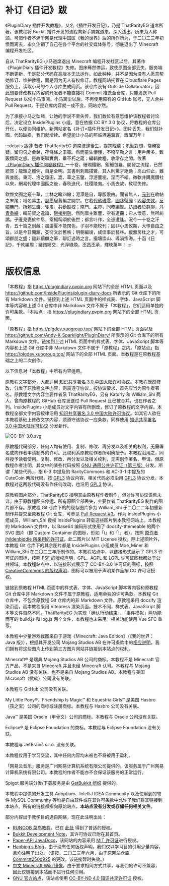 # 补订《日记》跋

《PluginDiary 插件开发教程》，又名《插件开发日记》，乃是 ThatRarityEG 道席所著。该教程将 Bukkit 插件开发的流程向新手娓娓道来，深入浅出，历来为人称颂。可惜作者不满于网易代理中国区《我的世界》后的所作所为，于二〇二三年初愤而离去，永久注销了自己在各个平台的社交媒体账号，彻底退出了 Minecraft 编程开发社区。

自从 ThatRarityEG 小马道席退出 Minecraft 编程开发社区以后，其著作《PluginDiary 插件开发教程》失修。图床蓦然停运，致使原图全部丢失。服务端不断更新，于是部分代码在高版本无法运作。如此种种，并不是因为没有人愿意帮她修订、维护教程，而是因为无人有权修订。教程网站托管在 Cloudflare Pages 服务上，读取小马的个人仓库生成网页。该仓库没有 Outside Collaborator，因此想要修改教程内容的开发者不能直接将 Commit 推送至仓库，只能发送 Pull Request 以俟小马审阅。小马离尘以后，不再使用原有的 GitHub 账号，无人合并 Pull Request，于是仓库内容就一成不变，网站亦然。

为了承接小马之坠绪，让她的学说不至失传，我们数位有意愿维护该教程者讨论后，决定设立 InsidePlugins 小组。意在依据 CC BY 3.0 协议，将教程的仓库公开化，以便协同维护。新网站定名《补订<插件开发日记>》。图片丢失，我们就补图。代码缺损，我们就增续。希望能让小马的照临洒遍瀛寰，辉曜万年！

:::details 跋辤
昔者 ThatRarityEG 道席津逮後生，提携晚輩；夙勤對問，常務答疑。留句句之金銘，存條條之玉策。然而童生懵懂，不稽早勒之言；用戶衆多，難覈類同之惑。是故缀聯實例，垂不朽之箴；編輯教程，收常存之問。攸著[《PluginDiary 插件開發敎程》](https://www.mcbbs.net/thread-1163259-1-3.html)一十卷，珊瑚鐵網，鉅細包羅。開發之流程，已然統貫；龍頭之體例，自是全明。其書則刺鳳描鸞，其人則驚才絕艷；高山仰止，難與並能。秉河、洛之瓊田，嵩、華之玉鑒，浮游塵垢，涅而不緇。微軟并購魔鑽社以來，網易代理中國區之後，春秋迭代，社稷陵夷。小馬去故，敎程失修。

欽惟文囿之窺十華，士林之睹四轍；泥潭是自，專版爰由。聞者無人，[元刊](https://plugin-diary.pages.dev)在故帖之末尾；域名易主，[副墨](https://plgdev.xuogroup.top)居舊編之開宗。它若[代碼璣零](https://github.com/Andy-K-Sparklight/PluginDiary/issues/5)，[圖牀璧碎](https://github.com/Andy-K-Sparklight/PluginDiary/issues/2)；[內容失效](https://github.com/Andy-K-Sparklight/PluginDiary/issues/7)，[反饋無門](https://www.mcbbs.net/forum.php?mod=redirect&goto=findpost&ptid=1163259&pid=28167350)。所賴生鑽、箋舟，共勤勘校；南門、主界，同務編摩。訪讀者於群聊，[丹青重繪](https://github.com/Andy-K-Sparklight/PluginDiary/pull/3)；輯前賢之逸論，[鏈接削刪](https://github.com/RawDiamondMC/PluginDiary/commit/8c89c196fd6d740a51cb0802bb32cf5f594fb0e9)。然則廪主離塵，空有遺冊；它人懷意，無所糾譌。子產見褒於仲尼，常楊稱頌於後世；都言叶作，全憑遭逢。況今一十卷之汗青，五十篇之別藏；虽游夏不能䦞色，子羽不能校刊；固非小馬攸期，大悖自由之旨。以是今日開舘，芟衍文於舊帙；明朝編竣，成佳事於藝林。縱無房杜之才，可頌群朋之盛；雖非續麟之筆，聊訂過時之言。撮壤崇山、導涓宗海。十函《日記》，千帙編周；繡錯綺交，光浮綠煥。丕昌丕承，輝映萬年！
:::

![](data:image/png;base64,R0lGODlhAQABAIAAAAAAAP///yH5BAkAAAEALAAAAAABAAEAAAICTAEAOw==)

<!-- 用一个 1x1 像素的图片占位，让距离不那么逼仄，图片用 Base64 编码 -->

# 版权信息

「本教程」指 https://plugindiary.pvpin.org 网站下的全部 HTML 页面以及 https://github.com/InsidePlugins/plugin-diary-docs 所表示的 Git 仓库下的所有 Markdown 文件。链接到上述 HTML 页面中的样式表、字体、JavaScript 脚本等内容和上述 Git 仓库中非 Markdown 文件不属于「本教程」，它们适用单独的许可条款。「本站点」指 https://plugindiary.pvpin.org 网站下的全部 HTML 页面。

「原教程」指 https://plgdev.xuogroup.top/ 网站下的全部 HTML 页面以及 https://github.com/Andy-K-Sparklight/PluginDiary/ 所表示的 Git 仓库下的所有 Markdown 文件。链接到上述 HTML 页面中的样式表、字体、JavaScript 脚本等内容和上述 Git 仓库中非 Markdown 文件不属于「原教程」之内。「原站点」指 https://plgdev.xuogroup.top/ 网站下的全部 HTML 页面。本教程是在原教程基础之上的二次创作。

以下信息对「本教程」中所有内容适用。

原教程文字部分，大都适用 [知识共享署名 3.0 中国大陆许可协议](https://creativecommons.org/licenses/by/3.0/cn/)。本教程既然修改、分发了原教程文字内容，则需遵守协议。按协议要求，首先应当为原作者署名。原教程文字内容主要作者系 ThatRarityEG，另有 Katorly 和 William_Shi 两人，曾向原教程的 GitHub 仓库发送过 Pull Request 且已被合并，也在作者之列。InsidePlugins 小组成员对文字内容有所删改，修订了原教程的文字内容。本教程全部文字内容按律沿用 [知识共享署名 3.0 中国大陆许可协议](https://creativecommons.org/licenses/by/3.0/cn/)。如其它人欲在本教程基础上修改文字内容，须遵守该协议一应条款，同样使用 [知识共享署名 3.0 中国大陆许可协议](https://creativecommons.org/licenses/by/3.0/cn/) 分发新作。

![CC-BY-3.0.svg](http://mirrors.creativecommons.org/presskit/buttons/88x31/svg/by.svg)

原教程代码部分，任何人均有使用、复制、修改、再分发以及相关的权利，无需署名或向作者申请额外的许可。此权利系原教程作者所明确授予。本教程沿用之，同样授予读者使用、复制、修改、再分发以及相关权利，无需别作署名、申请。但原教程作者注明，其文中的某些代码按照 [GNU 通用公共许可证（第三版）](https://www.gnu.org/licenses/gpl-3.0.html)分发。所谓「某些代码」，指 6-3 中提及的 RarityCommons 和 AC-3-1 中提及的 CuteCoin 两段代码。按 [GPL3](https://www.gnu.org/licenses/gpl-3.0.html) 协议内容，相关代码必须沿用 [GPL3](https://www.gnu.org/licenses/gpl-3.0.html) 协议分发。本教程对这两段代码没有作任何改动，也沿用 [GPL3](https://www.gnu.org/licenses/gpl-3.0.html) 协议。

原教程图片部分，ThatRarityEG 指明其由原教程作者制作，但对许可协议语焉未详。由于原教程图床停运、所有原图全部丢失，主要作者 ThatRarityEG 制作的图片都不存。原教程 Git 仓库下的的现存图片多为 William_Shi 于二〇二二年初重新制作并提交至原教程 Git 仓库，可参见 [Pull Request #3](https://github.com/Andy-K-Sparklight/PluginDiary/pull/3)。作为 InsidePlugins 小组成员，William_Shi 授权 InsidePlugins 转载这些图片到本教程网站上。本教程的 Markdown 文件中，以 Base64 编码形式使用了 docsify-themeable 的两个 SVG 图片（即 Custom Container 的图标，形如「i」和「!」者）。按照 [原作者 jhildenbiddle 所采用的许可证](https://github.com/jhildenbiddle/docsify-themeable/blob/master/LICENSE)，此二图片以 MIT License 授权。除上述图片外，本教程 Git 仓库下的其余图片都是 InsidePlugins 小组成员 Moe_Miner 和 William_Shi 在二〇二三年所制作的。本教程站点中，以链接形式展示了 GPL3 许可证的图标，按照 [FSF 的版权声明](https://www.gnu.org/graphics/license-logos.html)，GPL、AGPL 和 LGPL 许可证图标都处于公共领域。本教程站点中，以链接形式展示了 CC-BY-3.0 许可证的图标，按照 [CreativeCommons 的版权声明](https://creativecommons.org/policies/#trademark)，图标可以被用于声明某作品按 CC 许可证授权。

链接到原教程 HTML 页面中的样式表、字体、JavaScript 脚本等内容和原教程 Git 仓库中非 Markdown 文件不属于原教程，适用单独的许可条款。本教程 Git 仓库中，不包含原教程 Git 仓库内的非 Markdown 文件。原教程采用 docsify 渲染页面，而本教程采用 Vitepress 渲染页面。技术不同，样式表、JavaScript 脚本等文件自然不同。ThatRarityEG 为实现「确认行动结束」、「事件模拟」两功能而写的 build.js 和 log.js 两个文件，本教程也未采用。相关功能使用 Vue SFC 重写。

本教程中少量游戏截图来自于游戏《Minecraft: Java Edition》（《我的世界：Java 版》），根据其开发公司 Mojang Studios AB 在许可条款中的[相应说明](https://account.mojang.com/terms?ref=ft#brand)，我们拥有将这些图片上传到第三方图片网站并链接到本站点的权利。

Minecraft® 是瑞典 Mojang Studios AB 公司的商标。本教程不是 Minecraft 官方产品，不是来自 Minecraft 并且未经 Minecraft 认可。本教程与 Mojang Studios AB 没有关联，也不是来自 Mojang Studios AB。本教程与美国 Microsoft（微软）公司没有关联。

本教程与 GitHub 公司没有关联。

My Little Pony®、Friendship Is Magic™ 和 Equestria Girls™ 是美国 Hasbro（孩之宝）公司的商标或注册商标。本教程与 Hasbro 公司没有关联。

Java™ 是美国 Oracle（甲骨文）公司的商标。本教程与 Oracle 公司没有关联。

Eclipse® 是 Eclipse Foundation 的商标。本教程与 Eclipse Foundation 没有关联。

本教程与 JetBrains s.r.o. 没有关联。

本教程仅用于学习交流，其中任何内容均未被也不将被用于盈利。

「网易云音乐」服务是广州网易计算机系统有限公司提供的。该服务属于广州网易计算机系统有限公司。本教程的作者不能亦不会保证该服务的正常运行。

Spigot 服务端分发/下载服务是由 [GetBukkit 组织](https://getbukkit.org/) 提供的。

本教程中提供的开发工具 Adoptium、IntelliJ IDEA Community 以及使用到的软件 MySQL Community 等均是自由软件或在其许可条款中允许了我们将其链接到本站点。所有的链接都指向原始站点，**本站点没有分发或存储任何相关文件**。

部分内容出于教学目的选自网络，现在此注明出处：

- [RUNOOB 菜鸟教程](https://www.runoob.com)，已在 [此处](https://www.runoob.com/disclaimer) 得到了普适的授权。
- [Bukkit Development Note](https://bdn.tdiant.net)，其许可协议已附在其首页。
- [Paper-API JavaDocs](https://papermc.io/javadocs/paper/1.16/overview-summary.html)，该网站的内容采用 [MIT 许可证](https://github.com/PaperMC/papermc.io/blob/master/LICENSE)进行授权。
- [Hanbing‘s Blog](https://hanbings.github.io/2020/08/17/神奇的Bukkit笔记-插件对其他插件的软依赖/)，由于没有任何版权声明，我们仅以学习目的引用少量内容，且均注明了出处。（谨按，二〇二三年六月，由于原网站仓库 [Commit#250d925](https://github.com/hanbings/hanbings.github.io/commit/250d925d12ff1963bd7b93aa2514f9370a275dda) 的更改，该链接暂时失效。）
- [中文 Minecraft Wiki 镜像](https://wiki.biligame.com/mc/Minecraft_Wiki)，由于要求相同方式共享，与我们的许可不兼容，因此仅链接到本站而不进行任何引用。
- [GNU 官方站点](https://www.gnu.org)，该站点使用 [CC-BY-ND 4.0 知识共享许可证](https://creativecommons.org/licenses/by-nd/4.0/) 授权。
